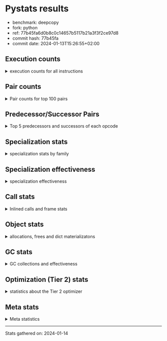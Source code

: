 
# Pystats results

- benchmark: deepcopy
- fork: python
- ref: 77b45fa6d0b8c0c14657b5117b21a3f3f2ce97d8
- commit hash: 77b45fa
- commit date: 2024-01-13T15:26:55+02:00

## Execution counts

<details>
<summary> execution counts for all instructions </summary>

|Name | Count | Self | Cumulative | Miss ratio | 
|---|---:|---:|---:|---:|
| LOAD_FAST | 778,610,320 | 21.1% | 21.1% |  |
| STORE_FAST | 373,576,520 | 10.1% | 31.2% |  |
| LOAD_FAST_LOAD_FAST | 331,489,620 | 9.0% | 40.2% |  |
| LOAD_GLOBAL_BUILTIN | 173,260,100 | 4.7% | 44.9% |  |
| PUSH_NULL | 166,380,720 | 4.5% | 49.4% |  |
| POP_JUMP_IF_FALSE | 147,046,400 | 4.0% | 53.4% |  |
| RESUME_CHECK | 139,059,280 | 3.8% | 57.2% | 0.0% |
| CALL_BUILTIN_O | 132,341,320 | 3.6% | 60.8% |  |
| LOAD_ATTR_METHOD_NO_DICT | 129,187,560 | 3.5% | 64.3% |  |
| RETURN_VALUE | 123,003,460 | 3.3% | 67.6% |  |
| IS_OP | 120,995,840 | 3.3% | 70.9% |  |
| CALL_METHOD_DESCRIPTOR_FAST | 115,752,840 | 3.1% | 74.1% |  |
| CALL_PY_WITH_DEFAULTS | 75,564,840 | 2.0% | 76.1% | 8.4% |
| LOAD_GLOBAL_MODULE | 74,055,800 | 2.0% | 78.1% |  |
| POP_JUMP_IF_NONE | 68,935,700 | 1.9% | 80.0% |  |
| POP_JUMP_IF_NOT_NONE | 68,239,360 | 1.9% | 81.8% |  |
| JUMP_FORWARD | 58,941,460 | 1.6% | 83.4% |  |
| POP_TOP | 58,695,980 | 1.6% | 85.0% |  |
| JUMP_BACKWARD | 56,750,080 | 1.5% | 86.6% |  |
| CALL_PY_EXACT_ARGS | 54,012,040 | 1.5% | 88.0% | 10.4% |
| CALL_TYPE_1 | 51,527,620 | 1.4% | 89.4% |  |
| FOR_ITER_LIST | 38,625,240 | 1.0% | 90.5% |  |
| STORE_SUBSCR_DICT | 33,504,960 | 0.9% | 91.4% |  |
| LOAD_CONST | 32,462,600 | 0.9% | 92.3% |  |
| TO_BOOL_BOOL | 20,029,180 | 0.5% | 92.8% |  |
| FOR_ITER | 17,741,480 | 0.5% | 93.3% |  |
| LOAD_DEREF | 16,794,400 | 0.5% | 93.7% |  |
| CALL_BUILTIN_FAST | 16,179,000 | 0.4% | 94.2% |  |
| RETURN_CONST | 15,442,160 | 0.4% | 94.6% |  |
| STORE_FAST_STORE_FAST | 12,492,800 | 0.3% | 94.9% |  |
| UNPACK_SEQUENCE_TWO_TUPLE | 12,492,700 | 0.3% | 95.3% |  |
| LOAD_ATTR | 11,269,600 | 0.3% | 95.6% |  |
| NOP | 10,363,140 | 0.3% | 95.9% |  |
| BINARY_SUBSCR_DICT | 10,362,780 | 0.3% | 96.1% |  |
| BUILD_LIST | 10,199,620 | 0.3% | 96.4% |  |
| GET_ITER | 8,765,680 | 0.2% | 96.7% |  |
| BUILD_MAP | 8,642,640 | 0.2% | 96.9% |  |
| CALL_FUNCTION_EX | 7,086,560 | 0.2% | 97.1% |  |
| CALL | 6,478,900 | 0.2% | 97.3% |  |
| LOAD_ATTR_MODULE | 6,471,940 | 0.2% | 97.4% |  |
| INTERPRETER_EXIT | 6,471,860 | 0.2% | 97.6% |  |
| MAKE_CELL | 6,471,760 | 0.2% | 97.8% |  |
| STORE_ATTR_INSTANCE_VALUE | 5,926,020 | 0.2% | 97.9% | 6.3% |
| CALL_LIST_APPEND | 5,570,500 | 0.2% | 98.1% |  |
| FOR_ITER_TUPLE | 5,345,180 | 0.1% | 98.2% |  |
| CHECK_EXC_MATCH | 4,792,320 | 0.1% | 98.4% |  |
| POP_EXCEPT | 4,792,320 | 0.1% | 98.5% |  |
| PUSH_EXC_INFO | 4,792,320 | 0.1% | 98.6% |  |
| CALL_METHOD_DESCRIPTOR_NOARGS | 4,628,420 | 0.1% | 98.8% |  |
| LIST_EXTEND | 3,850,640 | 0.1% | 98.9% |  |
| CALL_INTRINSIC_1 | 3,850,480 | 0.1% | 99.0% |  |
| CALL_ISINSTANCE | 3,850,180 | 0.1% | 99.1% |  |
| FOR_ITER_RANGE | 3,809,420 | 0.1% | 99.2% |  |
| TO_BOOL | 3,237,640 | 0.1% | 99.3% |  |
| COPY_FREE_VARS | 3,236,160 | 0.1% | 99.4% |  |
| BUILD_TUPLE | 3,236,080 | 0.1% | 99.4% |  |
| TO_BOOL_NONE | 3,235,800 | 0.1% | 99.5% |  |
| LOAD_ATTR_METHOD_WITH_VALUES | 2,621,480 | 0.1% | 99.6% | 0.1% |
| LIST_APPEND | 2,334,720 | 0.1% | 99.7% |  |
| STORE_FAST_LOAD_FAST | 2,334,720 | 0.1% | 99.7% |  |
| POP_JUMP_IF_TRUE | 2,007,060 | 0.1% | 99.8% |  |
| SWAP | 1,556,480 | 0.0% | 99.8% |  |
| BINARY_OP_SUBTRACT_FLOAT | 1,228,880 | 0.0% | 99.9% |  |
| BINARY_OP_ADD_FLOAT | 1,228,760 | 0.0% | 99.9% | 0.0% |
| LOAD_FAST_AND_CLEAR | 778,240 | 0.0% | 99.9% |  |
| MAKE_FUNCTION | 614,720 | 0.0% | 99.9% |  |
| SET_FUNCTION_ATTRIBUTE | 614,560 | 0.0% | 99.9% |  |
| RETURN_GENERATOR | 614,400 | 0.0% | 100.0% |  |
| YIELD_VALUE | 614,400 | 0.0% | 100.0% |  |
| LOAD_ATTR_INSTANCE_VALUE | 307,180 | 0.0% | 100.0% |  |
| STORE_SUBSCR_LIST_INT | 307,180 | 0.0% | 100.0% |  |
| CALL_TUPLE_1 | 163,820 | 0.0% | 100.0% |  |
| CALL_BUILTIN_CLASS | 82,060 | 0.0% | 100.0% |  |
| LOAD_GLOBAL | 3,100 | 0.0% | 100.0% |  |
| STORE_SUBSCR | 680 | 0.0% | 100.0% |  |
| RESUME | 660 | 0.0% | 100.0% | 3.0% |
| BINARY_OP | 440 | 0.0% | 100.0% |  |
| STORE_NAME | 400 | 0.0% | 100.0% |  |
| STORE_ATTR | 300 | 0.0% | 100.0% |  |
| BINARY_SUBSCR | 200 | 0.0% | 100.0% |  |
| UNPACK_SEQUENCE | 200 | 0.0% | 100.0% |  |
| BUILD_CONST_KEY_MAP | 160 | 0.0% | 100.0% |  |
| CALL_ALLOC_AND_ENTER_INIT | 120 | 0.0% | 100.0% | 33.3% |
| EXIT_INIT_CHECK | 80 | 0.0% | 100.0% |  |
| LOAD_BUILD_CLASS | 80 | 0.0% | 100.0% |  |
| LOAD_NAME | 80 | 0.0% | 100.0% |  |
| STORE_DEREF | 80 | 0.0% | 100.0% |  |
| CALL_BUILTIN_FAST_WITH_KEYWORDS | 60 | 0.0% | 100.0% |  |


</details>

## Pair counts

<details>
<summary> Pair counts for top 100 pairs </summary>

|Pair | Count | Self | Cumulative | 
|---|---:|---:|---:|
| STORE_FAST LOAD_FAST | 177,643,700 | 4.8% | 4.8% |
| LOAD_GLOBAL_BUILTIN LOAD_FAST | 160,521,760 | 4.4% | 9.2% |
| LOAD_FAST PUSH_NULL | 139,386,880 | 3.8% | 13.0% |
| LOAD_FAST RETURN_VALUE | 119,767,300 | 3.2% | 16.2% |
| LOAD_FAST_LOAD_FAST IS_OP | 117,760,000 | 3.2% | 19.4% |
| IS_OP POP_JUMP_IF_FALSE | 115,752,960 | 3.1% | 22.5% |
| CALL_METHOD_DESCRIPTOR_FAST STORE_FAST | 115,752,840 | 3.1% | 25.7% |
| PUSH_NULL LOAD_FAST_LOAD_FAST | 108,666,880 | 2.9% | 28.6% |
| LOAD_FAST CALL_BUILTIN_O | 92,036,400 | 2.5% | 31.1% |
| CALL_PY_WITH_DEFAULTS RESUME_CHECK | 75,445,040 | 2.0% | 33.2% |
| STORE_FAST LOAD_FAST_LOAD_FAST | 74,629,200 | 2.0% | 35.2% |
| CALL_BUILTIN_O STORE_FAST | 71,475,100 | 1.9% | 37.1% |
| POP_JUMP_IF_FALSE LOAD_FAST | 70,983,680 | 1.9% | 39.0% |
| LOAD_FAST POP_JUMP_IF_NONE | 68,935,700 | 1.9% | 40.9% |
| LOAD_FAST LOAD_ATTR_METHOD_NO_DICT | 68,853,520 | 1.9% | 42.8% |
| LOAD_FAST POP_JUMP_IF_NOT_NONE | 68,239,360 | 1.9% | 44.6% |
| RESUME_CHECK LOAD_GLOBAL_BUILTIN | 68,239,240 | 1.9% | 46.5% |
| LOAD_FAST_LOAD_FAST CALL_PY_WITH_DEFAULTS | 67,580,760 | 1.8% | 48.3% |
| POP_JUMP_IF_NOT_NONE LOAD_FAST | 64,225,280 | 1.7% | 50.1% |
| LOAD_ATTR_METHOD_NO_DICT LOAD_FAST_LOAD_FAST | 64,225,220 | 1.7% | 51.8% |
| LOAD_FAST_LOAD_FAST CALL_METHOD_DESCRIPTOR_FAST | 64,225,160 | 1.7% | 53.5% |
| POP_JUMP_IF_NONE LOAD_FAST | 62,464,000 | 1.7% | 55.2% |
| LOAD_ATTR_METHOD_NO_DICT LOAD_FAST | 60,333,920 | 1.6% | 56.9% |
| RETURN_VALUE STORE_FAST | 59,392,080 | 1.6% | 58.5% |
| STORE_FAST LOAD_GLOBAL_MODULE | 56,155,960 | 1.5% | 60.0% |
| STORE_FAST JUMP_FORWARD | 55,541,760 | 1.5% | 61.5% |
| POP_JUMP_IF_FALSE LOAD_GLOBAL_BUILTIN | 54,599,420 | 1.5% | 63.0% |
| CALL_PY_EXACT_ARGS RESUME_CHECK | 53,291,620 | 1.4% | 64.4% |
| PUSH_NULL LOAD_FAST | 52,019,760 | 1.4% | 65.9% |
| CALL_TYPE_1 STORE_FAST | 51,527,620 | 1.4% | 67.2% |
| LOAD_FAST CALL_METHOD_DESCRIPTOR_FAST | 51,527,560 | 1.4% | 68.6% |
| LOAD_FAST CALL_TYPE_1 | 51,527,560 | 1.4% | 70.0% |
| LOAD_GLOBAL_MODULE LOAD_ATTR_METHOD_NO_DICT | 51,527,560 | 1.4% | 71.4% |
| LOAD_FAST_LOAD_FAST CALL_PY_EXACT_ARGS | 50,670,120 | 1.4% | 72.8% |
| JUMP_FORWARD LOAD_FAST_LOAD_FAST | 48,291,840 | 1.3% | 74.1% |
| RESUME_CHECK LOAD_FAST | 45,956,960 | 1.2% | 75.4% |
| POP_TOP JUMP_BACKWARD | 37,683,200 | 1.0% | 76.4% |
| JUMP_BACKWARD FOR_ITER_LIST | 37,068,760 | 1.0% | 77.4% |
| CALL_BUILTIN_O POP_TOP | 37,068,760 | 1.0% | 78.4% |
| FOR_ITER_LIST STORE_FAST | 37,068,760 | 1.0% | 79.4% |
| RETURN_VALUE CALL_BUILTIN_O | 37,068,720 | 1.0% | 80.4% |
| LOAD_FAST LOAD_GLOBAL_BUILTIN | 21,462,520 | 0.6% | 81.0% |
| TO_BOOL_BOOL POP_JUMP_IF_FALSE | 20,029,180 | 0.5% | 81.5% |
| POP_TOP LOAD_FAST | 14,376,960 | 0.4% | 81.9% |
| CALL_BUILTIN_O STORE_SUBSCR_DICT | 13,434,480 | 0.4% | 82.3% |
| LOAD_GLOBAL_MODULE LOAD_FAST_LOAD_FAST | 12,820,380 | 0.3% | 82.6% |
| UNPACK_SEQUENCE_TWO_TUPLE STORE_FAST_STORE_FAST | 12,492,700 | 0.3% | 83.0% |
| FOR_ITER UNPACK_SEQUENCE_TWO_TUPLE | 12,492,600 | 0.3% | 83.3% |
| JUMP_BACKWARD FOR_ITER | 12,329,200 | 0.3% | 83.7% |
| RETURN_CONST POP_TOP | 12,206,080 | 0.3% | 84.0% |
| RETURN_VALUE LOAD_FAST_LOAD_FAST | 10,485,760 | 0.3% | 84.3% |
| LOAD_FAST_LOAD_FAST PUSH_NULL | 10,485,760 | 0.3% | 84.6% |
| STORE_FAST_STORE_FAST LOAD_FAST | 10,485,760 | 0.3% | 84.8% |
| STORE_SUBSCR_DICT JUMP_BACKWARD | 10,485,700 | 0.3% | 85.1% |
| RETURN_VALUE STORE_SUBSCR_DICT | 10,485,640 | 0.3% | 85.4% |
| NOP LOAD_FAST | 10,362,880 | 0.3% | 85.7% |
| CALL_BUILTIN_O BINARY_SUBSCR_DICT | 10,362,680 | 0.3% | 86.0% |
| LOAD_FAST LOAD_CONST | 9,707,540 | 0.3% | 86.2% |
| CALL_BUILTIN_FAST STORE_FAST | 9,707,400 | 0.3% | 86.5% |
| LOAD_CONST CALL_BUILTIN_FAST | 9,707,280 | 0.3% | 86.8% |
| LOAD_FAST TO_BOOL_BOOL | 9,707,280 | 0.3% | 87.0% |
| LOAD_FAST_LOAD_FAST LOAD_FAST | 9,584,720 | 0.3% | 87.3% |
| POP_JUMP_IF_FALSE LOAD_FAST_LOAD_FAST | 9,584,640 | 0.3% | 87.5% |
| RESUME_CHECK NOP | 9,584,580 | 0.3% | 87.8% |
| LOAD_FAST STORE_SUBSCR_DICT | 9,584,520 | 0.3% | 88.1% |
| STORE_SUBSCR_DICT LOAD_GLOBAL_MODULE | 9,584,520 | 0.3% | 88.3% |
| STORE_SUBSCR_DICT LOAD_FAST | 9,420,660 | 0.3% | 88.6% |
| BUILD_MAP STORE_FAST | 8,642,560 | 0.2% | 88.8% |
| LOAD_FAST LOAD_ATTR | 8,028,460 | 0.2% | 89.0% |
| JUMP_FORWARD LOAD_GLOBAL_BUILTIN | 8,027,940 | 0.2% | 89.2% |
| LOAD_CONST LOAD_FAST | 7,864,480 | 0.2% | 89.5% |
| BUILD_LIST LOAD_FAST | 7,864,320 | 0.2% | 89.7% |
| LOAD_FAST LOAD_DEREF | 7,086,080 | 0.2% | 89.9% |
| LOAD_ATTR_MODULE PUSH_NULL | 6,471,940 | 0.2% | 90.0% |
| LOAD_CONST LOAD_CONST | 6,471,920 | 0.2% | 90.2% |
| LOAD_GLOBAL_MODULE LOAD_ATTR_MODULE | 6,471,640 | 0.2% | 90.4% |
| CALL_BUILTIN_FAST TO_BOOL_BOOL | 6,471,520 | 0.2% | 90.6% |
| LOAD_FAST_LOAD_FAST LOAD_GLOBAL_BUILTIN | 6,184,760 | 0.2% | 90.7% |
| RESUME_CHECK LOAD_DEREF | 5,857,400 | 0.2% | 90.9% |
| LOAD_DEREF LOAD_CONST | 5,857,280 | 0.2% | 91.1% |
| CALL_LIST_APPEND RETURN_CONST | 5,570,500 | 0.2% | 91.2% |
| LOAD_FAST CALL_LIST_APPEND | 5,570,440 | 0.2% | 91.4% |
| BINARY_SUBSCR_DICT LOAD_ATTR_METHOD_NO_DICT | 5,570,440 | 0.2% | 91.5% |
| GET_ITER FOR_ITER | 5,406,900 | 0.1% | 91.7% |
| LOAD_FAST STORE_ATTR_INSTANCE_VALUE | 5,242,960 | 0.1% | 91.8% |
| FOR_ITER LOAD_FAST | 5,242,880 | 0.1% | 91.9% |
| CHECK_EXC_MATCH POP_JUMP_IF_FALSE | 4,792,320 | 0.1% | 92.1% |
| POP_JUMP_IF_FALSE POP_TOP | 4,792,320 | 0.1% | 92.2% |
| BINARY_SUBSCR_DICT PUSH_EXC_INFO | 4,792,220 | 0.1% | 92.3% |
| LOAD_GLOBAL_BUILTIN CHECK_EXC_MATCH | 4,792,220 | 0.1% | 92.5% |
| PUSH_EXC_INFO LOAD_GLOBAL_BUILTIN | 4,792,120 | 0.1% | 92.6% |
| LOAD_FAST BUILD_LIST | 4,628,800 | 0.1% | 92.7% |
| CALL_METHOD_DESCRIPTOR_NOARGS GET_ITER | 4,628,420 | 0.1% | 92.8% |
| RESUME_CHECK BUILD_MAP | 4,628,420 | 0.1% | 93.0% |
| LOAD_ATTR_METHOD_NO_DICT CALL_METHOD_DESCRIPTOR_NOARGS | 4,628,360 | 0.1% | 93.1% |
| POP_EXCEPT RETURN_CONST | 4,014,080 | 0.1% | 93.2% |
| POP_JUMP_IF_NOT_NONE BUILD_MAP | 4,014,080 | 0.1% | 93.3% |
| STORE_FAST JUMP_BACKWARD | 4,014,080 | 0.1% | 93.4% |
| STORE_SUBSCR_DICT POP_EXCEPT | 4,014,020 | 0.1% | 93.5% |
| LOAD_FAST CALL_PY_WITH_DEFAULTS | 4,013,920 | 0.1% | 93.6% |


</details>

## Predecessor/Successor Pairs

<details>
<summary> Top 5 predecessors and successors of each opcode </summary>

### CACHE

<details>
<summary> Successors and predecessors for CACHE </summary>

|Successors | Count | Percentage | 
|---|---:|---:|
| RESUME_CHECK | 3,235,860 | 50.0% |
| COPY_FREE_VARS | 2,621,520 | 40.5% |
| POP_TOP | 614,400 | 9.5% |
| RESUME | 80 | 0.0% |


</details>

### BINARY_SUBSCR

<details>
<summary> Successors and predecessors for BINARY_SUBSCR </summary>

|Predecessors | Count | Percentage | 
|---|---:|---:|
| CALL | 100 | 50.0% |
| CALL_BUILTIN_O | 100 | 50.0% |

|Successors | Count | Percentage | 
|---|---:|---:|
| PUSH_EXC_INFO | 100 | 50.0% |
| BINARY_SUBSCR_DICT | 100 | 50.0% |


</details>

### CHECK_EXC_MATCH

<details>
<summary> Successors and predecessors for CHECK_EXC_MATCH </summary>

|Predecessors | Count | Percentage | 
|---|---:|---:|
| LOAD_GLOBAL_BUILTIN | 4,792,220 | 100.0% |
| LOAD_GLOBAL | 100 | 0.0% |

|Successors | Count | Percentage | 
|---|---:|---:|
| POP_JUMP_IF_FALSE | 4,792,320 | 100.0% |


</details>

### EXIT_INIT_CHECK

<details>
<summary> Successors and predecessors for EXIT_INIT_CHECK </summary>

|Predecessors | Count | Percentage | 
|---|---:|---:|
| RETURN_CONST | 80 | 100.0% |

|Successors | Count | Percentage | 
|---|---:|---:|
| RETURN_VALUE | 80 | 100.0% |


</details>

### GET_ITER

<details>
<summary> Successors and predecessors for GET_ITER </summary>

|Predecessors | Count | Percentage | 
|---|---:|---:|
| CALL_METHOD_DESCRIPTOR_NOARGS | 4,628,420 | 52.8% |
| LOAD_FAST | 2,949,120 | 33.6% |
| CALL | 778,400 | 8.9% |
| LOAD_CONST | 327,680 | 3.7% |
| CALL_BUILTIN_CLASS | 82,060 | 0.9% |

|Successors | Count | Percentage | 
|---|---:|---:|
| FOR_ITER | 5,406,900 | 61.7% |
| FOR_ITER_LIST | 1,556,440 | 17.8% |
| LOAD_FAST_AND_CLEAR | 778,240 | 8.9% |
| CALL_PY_EXACT_ARGS | 614,360 | 7.0% |
| FOR_ITER_TUPLE | 327,640 | 3.7% |


</details>

### INTERPRETER_EXIT

<details>
<summary> Successors and predecessors for INTERPRETER_EXIT </summary>

|Predecessors | Count | Percentage | 
|---|---:|---:|
| RETURN_CONST | 3,236,000 | 50.0% |
| RETURN_VALUE | 2,621,460 | 40.5% |
| YIELD_VALUE | 614,400 | 9.5% |


</details>

### MAKE_FUNCTION

<details>
<summary> Successors and predecessors for MAKE_FUNCTION </summary>

|Predecessors | Count | Percentage | 
|---|---:|---:|
| LOAD_CONST | 614,720 | 100.0% |

|Successors | Count | Percentage | 
|---|---:|---:|
| SET_FUNCTION_ATTRIBUTE | 614,560 | 100.0% |
| STORE_NAME | 160 | 0.0% |


</details>

### NOP

<details>
<summary> Successors and predecessors for NOP </summary>

|Predecessors | Count | Percentage | 
|---|---:|---:|
| RESUME_CHECK | 9,584,580 | 92.5% |
| STORE_FAST | 778,240 | 7.5% |
| POP_TOP | 240 | 0.0% |
| RESUME | 60 | 0.0% |
| JUMP_FORWARD | 20 | 0.0% |

|Successors | Count | Percentage | 
|---|---:|---:|
| LOAD_FAST | 10,362,880 | 100.0% |
| LOAD_DEREF | 240 | 0.0% |
| LOAD_FAST_LOAD_FAST | 20 | 0.0% |


</details>

### POP_EXCEPT

<details>
<summary> Successors and predecessors for POP_EXCEPT </summary>

|Predecessors | Count | Percentage | 
|---|---:|---:|
| STORE_SUBSCR_DICT | 4,014,020 | 83.8% |
| POP_TOP | 778,240 | 16.2% |
| STORE_SUBSCR | 60 | 0.0% |

|Successors | Count | Percentage | 
|---|---:|---:|
| RETURN_CONST | 4,014,080 | 83.8% |
| JUMP_FORWARD | 778,240 | 16.2% |


</details>

### POP_TOP

<details>
<summary> Successors and predecessors for POP_TOP </summary>

|Predecessors | Count | Percentage | 
|---|---:|---:|
| CALL_BUILTIN_O | 37,068,760 | 63.2% |
| RETURN_CONST | 12,206,080 | 20.8% |
| POP_JUMP_IF_FALSE | 4,792,320 | 8.2% |
| CALL | 3,236,180 | 5.5% |
| CACHE | 614,400 | 1.0% |

|Successors | Count | Percentage | 
|---|---:|---:|
| JUMP_BACKWARD | 37,683,200 | 64.2% |
| LOAD_FAST | 14,376,960 | 24.5% |
| RETURN_CONST | 2,621,500 | 4.5% |
| JUMP_FORWARD | 2,621,440 | 4.5% |
| POP_EXCEPT | 778,240 | 1.3% |


</details>

### PUSH_EXC_INFO

<details>
<summary> Successors and predecessors for PUSH_EXC_INFO </summary>

|Predecessors | Count | Percentage | 
|---|---:|---:|
| BINARY_SUBSCR_DICT | 4,792,220 | 100.0% |
| BINARY_SUBSCR | 100 | 0.0% |

|Successors | Count | Percentage | 
|---|---:|---:|
| LOAD_GLOBAL_BUILTIN | 4,792,120 | 100.0% |
| LOAD_GLOBAL | 200 | 0.0% |


</details>

### PUSH_NULL

<details>
<summary> Successors and predecessors for PUSH_NULL </summary>

|Predecessors | Count | Percentage | 
|---|---:|---:|
| LOAD_FAST | 139,386,880 | 83.8% |
| LOAD_FAST_LOAD_FAST | 10,485,760 | 6.3% |
| LOAD_ATTR_MODULE | 6,471,940 | 3.9% |
| LOAD_DEREF | 3,850,800 | 2.3% |
| LOAD_ATTR | 3,850,540 | 2.3% |

|Successors | Count | Percentage | 
|---|---:|---:|
| LOAD_FAST_LOAD_FAST | 108,666,880 | 65.3% |
| LOAD_FAST | 52,019,760 | 31.3% |
| LOAD_CONST | 3,235,840 | 1.9% |
| CALL | 2,458,200 | 1.5% |
| CALL_ALLOC_AND_ENTER_INIT | 40 | 0.0% |


</details>

### RETURN_GENERATOR

<details>
<summary> Successors and predecessors for RETURN_GENERATOR </summary>

|Predecessors | Count | Percentage | 
|---|---:|---:|
| COPY_FREE_VARS | 614,400 | 100.0% |

|Successors | Count | Percentage | 
|---|---:|---:|
| STORE_FAST | 614,400 | 100.0% |


</details>

### RETURN_VALUE

<details>
<summary> Successors and predecessors for RETURN_VALUE </summary>

|Predecessors | Count | Percentage | 
|---|---:|---:|
| LOAD_FAST | 119,767,300 | 97.4% |
| BUILD_TUPLE | 2,621,440 | 2.1% |
| CALL_FUNCTION_EX | 614,400 | 0.5% |
| RETURN_VALUE | 240 | 0.0% |
| EXIT_INIT_CHECK | 80 | 0.0% |

|Successors | Count | Percentage | 
|---|---:|---:|
| STORE_FAST | 59,392,080 | 48.3% |
| CALL_BUILTIN_O | 37,068,720 | 30.1% |
| LOAD_FAST_LOAD_FAST | 10,485,760 | 8.5% |
| STORE_SUBSCR_DICT | 10,485,640 | 8.5% |
| INTERPRETER_EXIT | 2,621,460 | 2.1% |


</details>

### STORE_SUBSCR

<details>
<summary> Successors and predecessors for STORE_SUBSCR </summary>

|Predecessors | Count | Percentage | 
|---|---:|---:|
| CALL | 200 | 29.4% |
| CALL_BUILTIN_O | 200 | 29.4% |
| RETURN_VALUE | 120 | 17.6% |
| LOAD_FAST | 120 | 17.6% |
| LOAD_CONST | 40 | 5.9% |

|Successors | Count | Percentage | 
|---|---:|---:|
| STORE_SUBSCR_DICT | 320 | 47.1% |
| LOAD_FAST | 140 | 20.6% |
| POP_EXCEPT | 60 | 8.8% |
| JUMP_BACKWARD | 60 | 8.8% |
| LOAD_GLOBAL | 60 | 8.8% |


</details>

### TO_BOOL

<details>
<summary> Successors and predecessors for TO_BOOL </summary>

|Predecessors | Count | Percentage | 
|---|---:|---:|
| LOAD_FAST | 3,236,160 | 100.0% |
| TO_BOOL | 1,180 | 0.0% |
| CALL | 160 | 0.0% |
| CALL_BUILTIN_FAST | 80 | 0.0% |
| CALL_ISINSTANCE | 60 | 0.0% |

|Successors | Count | Percentage | 
|---|---:|---:|
| POP_JUMP_IF_FALSE | 3,236,140 | 100.0% |
| TO_BOOL | 1,180 | 0.0% |
| TO_BOOL_BOOL | 260 | 0.0% |
| TO_BOOL_NONE | 40 | 0.0% |
| POP_JUMP_IF_TRUE | 20 | 0.0% |


</details>

### BINARY_OP

<details>
<summary> Successors and predecessors for BINARY_OP </summary>

|Predecessors | Count | Percentage | 
|---|---:|---:|
| LOAD_CONST | 160 | 36.4% |
| LOAD_FAST | 160 | 36.4% |
| BINARY_OP | 80 | 18.2% |
| BINARY_OP_SUBTRACT_FLOAT | 40 | 9.1% |

|Successors | Count | Percentage | 
|---|---:|---:|
| STORE_FAST | 160 | 36.4% |
| BINARY_OP | 80 | 18.2% |
| BINARY_OP_SUBTRACT_FLOAT | 80 | 18.2% |
| LOAD_CONST | 80 | 18.2% |
| BINARY_OP_ADD_FLOAT | 40 | 9.1% |


</details>

### BUILD_CONST_KEY_MAP

<details>
<summary> Successors and predecessors for BUILD_CONST_KEY_MAP </summary>

|Predecessors | Count | Percentage | 
|---|---:|---:|
| LOAD_CONST | 160 | 100.0% |

|Successors | Count | Percentage | 
|---|---:|---:|
| STORE_FAST | 160 | 100.0% |


</details>

### BUILD_LIST

<details>
<summary> Successors and predecessors for BUILD_LIST </summary>

|Predecessors | Count | Percentage | 
|---|---:|---:|
| LOAD_FAST | 4,628,800 | 45.4% |
| LOAD_FAST_LOAD_FAST | 3,235,840 | 31.7% |
| RESUME_CHECK | 1,556,500 | 15.3% |
| SWAP | 778,240 | 7.6% |
| LOAD_CONST | 160 | 0.0% |

|Successors | Count | Percentage | 
|---|---:|---:|
| LOAD_FAST | 7,864,320 | 77.1% |
| STORE_FAST | 1,556,500 | 15.3% |
| SWAP | 778,240 | 7.6% |
| LOAD_CONST | 320 | 0.0% |
| LOAD_DEREF | 240 | 0.0% |


</details>

### BUILD_MAP

<details>
<summary> Successors and predecessors for BUILD_MAP </summary>

|Predecessors | Count | Percentage | 
|---|---:|---:|
| RESUME_CHECK | 4,628,420 | 53.6% |
| POP_JUMP_IF_NOT_NONE | 4,014,080 | 46.4% |
| LOAD_CONST | 80 | 0.0% |
| RESUME | 60 | 0.0% |

|Successors | Count | Percentage | 
|---|---:|---:|
| STORE_FAST | 8,642,560 | 100.0% |
| LOAD_CONST | 80 | 0.0% |


</details>

### BUILD_TUPLE

<details>
<summary> Successors and predecessors for BUILD_TUPLE </summary>

|Predecessors | Count | Percentage | 
|---|---:|---:|
| LOAD_ATTR | 2,621,440 | 81.0% |
| LOAD_FAST | 614,640 | 19.0% |

|Successors | Count | Percentage | 
|---|---:|---:|
| RETURN_VALUE | 2,621,440 | 81.0% |
| LOAD_CONST | 614,560 | 19.0% |
| LOAD_FAST | 80 | 0.0% |


</details>

### CALL

<details>
<summary> Successors and predecessors for CALL </summary>

|Predecessors | Count | Percentage | 
|---|---:|---:|
| LOAD_FAST | 3,237,360 | 50.0% |
| PUSH_NULL | 2,458,200 | 37.9% |
| LOAD_FAST_LOAD_FAST | 779,000 | 12.0% |
| CALL | 3,260 | 0.1% |
| LOAD_CONST | 480 | 0.0% |

|Successors | Count | Percentage | 
|---|---:|---:|
| POP_TOP | 3,236,180 | 49.9% |
| STORE_FAST | 1,229,440 | 19.0% |
| LOAD_FAST | 1,228,960 | 19.0% |
| GET_ITER | 778,400 | 12.0% |
| CALL | 3,260 | 0.1% |


</details>

### CALL_FUNCTION_EX

<details>
<summary> Successors and predecessors for CALL_FUNCTION_EX </summary>

|Predecessors | Count | Percentage | 
|---|---:|---:|
| CALL_INTRINSIC_1 | 3,850,480 | 54.3% |
| LOAD_FAST | 3,236,080 | 45.7% |

|Successors | Count | Percentage | 
|---|---:|---:|
| MAKE_CELL | 3,235,920 | 45.7% |
| STORE_FAST | 2,621,440 | 37.0% |
| RESUME_CHECK | 614,500 | 8.7% |
| RETURN_VALUE | 614,400 | 8.7% |
| COPY_FREE_VARS | 240 | 0.0% |


</details>

### CALL_INTRINSIC_1

<details>
<summary> Successors and predecessors for CALL_INTRINSIC_1 </summary>

|Predecessors | Count | Percentage | 
|---|---:|---:|
| LIST_EXTEND | 3,850,480 | 100.0% |

|Successors | Count | Percentage | 
|---|---:|---:|
| CALL_FUNCTION_EX | 3,850,480 | 100.0% |


</details>

### COPY_FREE_VARS

<details>
<summary> Successors and predecessors for COPY_FREE_VARS </summary>

|Predecessors | Count | Percentage | 
|---|---:|---:|
| CACHE | 2,621,520 | 81.0% |
| CALL_PY_EXACT_ARGS | 614,380 | 19.0% |
| CALL_FUNCTION_EX | 240 | 0.0% |
| CALL | 20 | 0.0% |

|Successors | Count | Percentage | 
|---|---:|---:|
| RESUME_CHECK | 2,621,660 | 81.0% |
| RETURN_GENERATOR | 614,400 | 19.0% |
| RESUME | 100 | 0.0% |


</details>

### FOR_ITER

<details>
<summary> Successors and predecessors for FOR_ITER </summary>

|Predecessors | Count | Percentage | 
|---|---:|---:|
| JUMP_BACKWARD | 12,329,200 | 69.5% |
| GET_ITER | 5,406,900 | 30.5% |
| FOR_ITER | 5,320 | 0.0% |
| SWAP | 40 | 0.0% |
| LOAD_FAST | 20 | 0.0% |

|Successors | Count | Percentage | 
|---|---:|---:|
| UNPACK_SEQUENCE_TWO_TUPLE | 12,492,600 | 70.4% |
| LOAD_FAST | 5,242,880 | 29.6% |
| FOR_ITER | 5,320 | 0.0% |
| STORE_FAST | 200 | 0.0% |
| UNPACK_SEQUENCE | 200 | 0.0% |


</details>

### IS_OP

<details>
<summary> Successors and predecessors for IS_OP </summary>

|Predecessors | Count | Percentage | 
|---|---:|---:|
| LOAD_FAST_LOAD_FAST | 117,760,000 | 97.3% |
| LOAD_CONST | 3,235,840 | 2.7% |

|Successors | Count | Percentage | 
|---|---:|---:|
| POP_JUMP_IF_FALSE | 115,752,960 | 95.7% |
| STORE_FAST | 3,235,840 | 2.7% |
| POP_JUMP_IF_TRUE | 2,007,040 | 1.7% |


</details>

### JUMP_BACKWARD

<details>
<summary> Successors and predecessors for JUMP_BACKWARD </summary>

|Predecessors | Count | Percentage | 
|---|---:|---:|
| POP_TOP | 37,683,200 | 66.4% |
| STORE_SUBSCR_DICT | 10,485,700 | 18.5% |
| STORE_FAST | 4,014,080 | 7.1% |
| LIST_APPEND | 2,334,720 | 4.1% |
| POP_JUMP_IF_TRUE | 1,843,200 | 3.2% |

|Successors | Count | Percentage | 
|---|---:|---:|
| FOR_ITER_LIST | 37,068,760 | 65.3% |
| FOR_ITER | 12,329,200 | 21.7% |
| FOR_ITER_RANGE | 3,727,260 | 6.6% |
| FOR_ITER_TUPLE | 3,624,860 | 6.4% |


</details>

### JUMP_FORWARD

<details>
<summary> Successors and predecessors for JUMP_FORWARD </summary>

|Predecessors | Count | Percentage | 
|---|---:|---:|
| STORE_FAST | 55,541,760 | 94.2% |
| POP_TOP | 2,621,440 | 4.4% |
| POP_EXCEPT | 778,240 | 1.3% |
| POP_JUMP_IF_TRUE | 20 | 0.0% |

|Successors | Count | Percentage | 
|---|---:|---:|
| LOAD_FAST_LOAD_FAST | 48,291,840 | 81.9% |
| LOAD_GLOBAL_BUILTIN | 8,027,940 | 13.6% |
| LOAD_FAST | 2,621,440 | 4.4% |
| LOAD_GLOBAL | 220 | 0.0% |
| NOP | 20 | 0.0% |


</details>

### LIST_APPEND

<details>
<summary> Successors and predecessors for LIST_APPEND </summary>

|Predecessors | Count | Percentage | 
|---|---:|---:|
| RETURN_VALUE | 2,334,720 | 100.0% |

|Successors | Count | Percentage | 
|---|---:|---:|
| JUMP_BACKWARD | 2,334,720 | 100.0% |


</details>

### LIST_EXTEND

<details>
<summary> Successors and predecessors for LIST_EXTEND </summary>

|Predecessors | Count | Percentage | 
|---|---:|---:|
| LOAD_FAST | 3,850,240 | 100.0% |
| LOAD_DEREF | 240 | 0.0% |
| LOAD_CONST | 160 | 0.0% |

|Successors | Count | Percentage | 
|---|---:|---:|
| CALL_INTRINSIC_1 | 3,850,480 | 100.0% |
| LOAD_CONST | 160 | 0.0% |


</details>

### LOAD_ATTR

<details>
<summary> Successors and predecessors for LOAD_ATTR </summary>

|Predecessors | Count | Percentage | 
|---|---:|---:|
| LOAD_FAST | 8,028,460 | 71.2% |
| LOAD_GLOBAL_MODULE | 3,236,160 | 28.7% |
| LOAD_ATTR | 4,420 | 0.0% |
| LOAD_GLOBAL | 400 | 0.0% |
| BINARY_SUBSCR_DICT | 120 | 0.0% |

|Successors | Count | Percentage | 
|---|---:|---:|
| PUSH_NULL | 3,850,540 | 34.2% |
| LOAD_ATTR_METHOD_NO_DICT | 3,236,040 | 28.7% |
| BUILD_TUPLE | 2,621,440 | 23.3% |
| STORE_FAST | 1,556,480 | 13.8% |
| LOAD_ATTR | 4,420 | 0.0% |


</details>

### LOAD_CONST

<details>
<summary> Successors and predecessors for LOAD_CONST </summary>

|Predecessors | Count | Percentage | 
|---|---:|---:|
| LOAD_FAST | 9,707,540 | 29.9% |
| LOAD_CONST | 6,471,920 | 19.9% |
| LOAD_DEREF | 5,857,280 | 18.0% |
| PUSH_NULL | 3,235,840 | 10.0% |
| RESUME_CHECK | 2,621,560 | 8.1% |

|Successors | Count | Percentage | 
|---|---:|---:|
| CALL_BUILTIN_FAST | 9,707,280 | 29.9% |
| LOAD_FAST | 7,864,480 | 24.2% |
| LOAD_CONST | 6,471,920 | 19.9% |
| IS_OP | 3,235,840 | 10.0% |
| CALL_BUILTIN_O | 3,235,760 | 10.0% |


</details>

### LOAD_DEREF

<details>
<summary> Successors and predecessors for LOAD_DEREF </summary>

|Predecessors | Count | Percentage | 
|---|---:|---:|
| LOAD_FAST | 7,086,080 | 42.2% |
| RESUME_CHECK | 5,857,400 | 34.9% |
| POP_JUMP_IF_FALSE | 3,235,840 | 19.3% |
| STORE_FAST | 614,400 | 3.7% |
| NOP | 240 | 0.0% |

|Successors | Count | Percentage | 
|---|---:|---:|
| LOAD_CONST | 5,857,280 | 34.9% |
| PUSH_NULL | 3,850,800 | 22.9% |
| CALL_PY_WITH_DEFAULTS | 3,850,120 | 22.9% |
| LOAD_GLOBAL_BUILTIN | 3,235,760 | 19.3% |
| LIST_EXTEND | 240 | 0.0% |


</details>

### LOAD_FAST

<details>
<summary> Successors and predecessors for LOAD_FAST </summary>

|Predecessors | Count | Percentage | 
|---|---:|---:|
| STORE_FAST | 177,643,700 | 22.8% |
| LOAD_GLOBAL_BUILTIN | 160,521,760 | 20.6% |
| POP_JUMP_IF_FALSE | 70,983,680 | 9.1% |
| POP_JUMP_IF_NOT_NONE | 64,225,280 | 8.2% |
| POP_JUMP_IF_NONE | 62,464,000 | 8.0% |

|Successors | Count | Percentage | 
|---|---:|---:|
| PUSH_NULL | 139,386,880 | 17.9% |
| RETURN_VALUE | 119,767,300 | 15.4% |
| CALL_BUILTIN_O | 92,036,400 | 11.8% |
| POP_JUMP_IF_NONE | 68,935,700 | 8.9% |
| LOAD_ATTR_METHOD_NO_DICT | 68,853,520 | 8.8% |


</details>

### LOAD_FAST_AND_CLEAR

<details>
<summary> Successors and predecessors for LOAD_FAST_AND_CLEAR </summary>

|Predecessors | Count | Percentage | 
|---|---:|---:|
| GET_ITER | 778,240 | 100.0% |

|Successors | Count | Percentage | 
|---|---:|---:|
| SWAP | 778,240 | 100.0% |


</details>

### LOAD_FAST_LOAD_FAST

<details>
<summary> Successors and predecessors for LOAD_FAST_LOAD_FAST </summary>

|Predecessors | Count | Percentage | 
|---|---:|---:|
| PUSH_NULL | 108,666,880 | 32.8% |
| STORE_FAST | 74,629,200 | 22.5% |
| LOAD_ATTR_METHOD_NO_DICT | 64,225,220 | 19.4% |
| JUMP_FORWARD | 48,291,840 | 14.6% |
| LOAD_GLOBAL_MODULE | 12,820,380 | 3.9% |

|Successors | Count | Percentage | 
|---|---:|---:|
| IS_OP | 117,760,000 | 35.5% |
| CALL_PY_WITH_DEFAULTS | 67,580,760 | 20.4% |
| CALL_METHOD_DESCRIPTOR_FAST | 64,225,160 | 19.4% |
| CALL_PY_EXACT_ARGS | 50,670,120 | 15.3% |
| PUSH_NULL | 10,485,760 | 3.2% |


</details>

### LOAD_GLOBAL

<details>
<summary> Successors and predecessors for LOAD_GLOBAL </summary>

|Predecessors | Count | Percentage | 
|---|---:|---:|
| STORE_FAST | 700 | 22.6% |
| LOAD_FAST | 600 | 19.4% |
| POP_JUMP_IF_FALSE | 340 | 11.0% |
| JUMP_FORWARD | 220 | 7.1% |
| PUSH_EXC_INFO | 200 | 6.5% |

|Successors | Count | Percentage | 
|---|---:|---:|
| LOAD_GLOBAL_BUILTIN | 1,020 | 32.9% |
| LOAD_FAST | 740 | 23.9% |
| LOAD_GLOBAL_MODULE | 520 | 16.8% |
| LOAD_ATTR | 400 | 12.9% |
| LOAD_FAST_LOAD_FAST | 140 | 4.5% |


</details>

### MAKE_CELL

<details>
<summary> Successors and predecessors for MAKE_CELL </summary>

|Predecessors | Count | Percentage | 
|---|---:|---:|
| CALL_FUNCTION_EX | 3,235,920 | 50.0% |
| MAKE_CELL | 3,235,840 | 50.0% |

|Successors | Count | Percentage | 
|---|---:|---:|
| RESUME_CHECK | 3,235,860 | 50.0% |
| MAKE_CELL | 3,235,840 | 50.0% |
| RESUME | 60 | 0.0% |


</details>

### POP_JUMP_IF_FALSE

<details>
<summary> Successors and predecessors for POP_JUMP_IF_FALSE </summary>

|Predecessors | Count | Percentage | 
|---|---:|---:|
| IS_OP | 115,752,960 | 78.7% |
| TO_BOOL_BOOL | 20,029,180 | 13.6% |
| CHECK_EXC_MATCH | 4,792,320 | 3.3% |
| TO_BOOL | 3,236,140 | 2.2% |
| TO_BOOL_NONE | 3,235,800 | 2.2% |

|Successors | Count | Percentage | 
|---|---:|---:|
| LOAD_FAST | 70,983,680 | 48.3% |
| LOAD_GLOBAL_BUILTIN | 54,599,420 | 37.1% |
| LOAD_FAST_LOAD_FAST | 9,584,640 | 6.5% |
| POP_TOP | 4,792,320 | 3.3% |
| LOAD_DEREF | 3,235,840 | 2.2% |


</details>

### POP_JUMP_IF_NONE

<details>
<summary> Successors and predecessors for POP_JUMP_IF_NONE </summary>

|Predecessors | Count | Percentage | 
|---|---:|---:|
| LOAD_FAST | 68,935,700 | 100.0% |

|Successors | Count | Percentage | 
|---|---:|---:|
| LOAD_FAST | 62,464,000 | 90.6% |
| LOAD_GLOBAL_BUILTIN | 3,235,760 | 4.7% |
| LOAD_GLOBAL_MODULE | 3,235,760 | 4.7% |
| LOAD_GLOBAL | 160 | 0.0% |
| BUILD_LIST | 20 | 0.0% |


</details>

### POP_JUMP_IF_NOT_NONE

<details>
<summary> Successors and predecessors for POP_JUMP_IF_NOT_NONE </summary>

|Predecessors | Count | Percentage | 
|---|---:|---:|
| LOAD_FAST | 68,239,360 | 100.0% |

|Successors | Count | Percentage | 
|---|---:|---:|
| LOAD_FAST | 64,225,280 | 94.1% |
| BUILD_MAP | 4,014,080 | 5.9% |


</details>

### POP_JUMP_IF_TRUE

<details>
<summary> Successors and predecessors for POP_JUMP_IF_TRUE </summary>

|Predecessors | Count | Percentage | 
|---|---:|---:|
| IS_OP | 2,007,040 | 100.0% |
| TO_BOOL | 20 | 0.0% |

|Successors | Count | Percentage | 
|---|---:|---:|
| JUMP_BACKWARD | 1,843,200 | 91.8% |
| LOAD_GLOBAL_BUILTIN | 163,800 | 8.2% |
| LOAD_GLOBAL | 40 | 0.0% |
| JUMP_FORWARD | 20 | 0.0% |


</details>

### RETURN_CONST

<details>
<summary> Successors and predecessors for RETURN_CONST </summary>

|Predecessors | Count | Percentage | 
|---|---:|---:|
| CALL_LIST_APPEND | 5,570,500 | 36.1% |
| POP_EXCEPT | 4,014,080 | 26.0% |
| STORE_ATTR_INSTANCE_VALUE | 2,621,560 | 17.0% |
| POP_TOP | 2,621,500 | 17.0% |
| FOR_ITER_TUPLE | 614,400 | 4.0% |

|Successors | Count | Percentage | 
|---|---:|---:|
| POP_TOP | 12,206,080 | 79.0% |
| INTERPRETER_EXIT | 3,236,000 | 21.0% |
| EXIT_INIT_CHECK | 80 | 0.0% |


</details>

### SET_FUNCTION_ATTRIBUTE

<details>
<summary> Successors and predecessors for SET_FUNCTION_ATTRIBUTE </summary>

|Predecessors | Count | Percentage | 
|---|---:|---:|
| MAKE_FUNCTION | 614,560 | 100.0% |

|Successors | Count | Percentage | 
|---|---:|---:|
| LOAD_FAST | 614,400 | 100.0% |
| LOAD_CONST | 80 | 0.0% |
| STORE_NAME | 80 | 0.0% |


</details>

### STORE_ATTR

<details>
<summary> Successors and predecessors for STORE_ATTR </summary>

|Predecessors | Count | Percentage | 
|---|---:|---:|
| LOAD_FAST_LOAD_FAST | 220 | 73.3% |
| LOAD_FAST | 80 | 26.7% |

|Successors | Count | Percentage | 
|---|---:|---:|
| STORE_ATTR_INSTANCE_VALUE | 140 | 46.7% |
| LOAD_FAST_LOAD_FAST | 40 | 13.3% |
| LOAD_GLOBAL | 40 | 13.3% |
| RETURN_CONST | 40 | 13.3% |
| LOAD_FAST | 20 | 6.7% |


</details>

### STORE_FAST

<details>
<summary> Successors and predecessors for STORE_FAST </summary>

|Predecessors | Count | Percentage | 
|---|---:|---:|
| CALL_METHOD_DESCRIPTOR_FAST | 115,752,840 | 31.0% |
| CALL_BUILTIN_O | 71,475,100 | 19.1% |
| RETURN_VALUE | 59,392,080 | 15.9% |
| CALL_TYPE_1 | 51,527,620 | 13.8% |
| FOR_ITER_LIST | 37,068,760 | 9.9% |

|Successors | Count | Percentage | 
|---|---:|---:|
| LOAD_FAST | 177,643,700 | 47.6% |
| LOAD_FAST_LOAD_FAST | 74,629,200 | 20.0% |
| LOAD_GLOBAL_MODULE | 56,155,960 | 15.0% |
| JUMP_FORWARD | 55,541,760 | 14.9% |
| JUMP_BACKWARD | 4,014,080 | 1.1% |


</details>

### STORE_FAST_LOAD_FAST

<details>
<summary> Successors and predecessors for STORE_FAST_LOAD_FAST </summary>

|Predecessors | Count | Percentage | 
|---|---:|---:|
| FOR_ITER_TUPLE | 2,334,680 | 100.0% |
| FOR_ITER | 40 | 0.0% |

|Successors | Count | Percentage | 
|---|---:|---:|
| PUSH_NULL | 2,334,720 | 100.0% |


</details>

### STORE_FAST_STORE_FAST

<details>
<summary> Successors and predecessors for STORE_FAST_STORE_FAST </summary>

|Predecessors | Count | Percentage | 
|---|---:|---:|
| UNPACK_SEQUENCE_TWO_TUPLE | 12,492,700 | 100.0% |
| UNPACK_SEQUENCE | 100 | 0.0% |

|Successors | Count | Percentage | 
|---|---:|---:|
| LOAD_FAST | 10,485,760 | 83.9% |
| LOAD_FAST_LOAD_FAST | 2,007,040 | 16.1% |


</details>

### SWAP

<details>
<summary> Successors and predecessors for SWAP </summary>

|Predecessors | Count | Percentage | 
|---|---:|---:|
| BUILD_LIST | 778,240 | 50.0% |
| LOAD_FAST_AND_CLEAR | 778,240 | 50.0% |

|Successors | Count | Percentage | 
|---|---:|---:|
| BUILD_LIST | 778,240 | 50.0% |
| FOR_ITER_TUPLE | 778,200 | 50.0% |
| FOR_ITER | 40 | 0.0% |


</details>

### UNPACK_SEQUENCE

<details>
<summary> Successors and predecessors for UNPACK_SEQUENCE </summary>

|Predecessors | Count | Percentage | 
|---|---:|---:|
| FOR_ITER | 200 | 100.0% |

|Successors | Count | Percentage | 
|---|---:|---:|
| STORE_FAST_STORE_FAST | 100 | 50.0% |
| UNPACK_SEQUENCE_TWO_TUPLE | 100 | 50.0% |


</details>

### YIELD_VALUE

<details>
<summary> Successors and predecessors for YIELD_VALUE </summary>

|Predecessors | Count | Percentage | 
|---|---:|---:|
| RETURN_VALUE | 614,400 | 100.0% |

|Successors | Count | Percentage | 
|---|---:|---:|
| INTERPRETER_EXIT | 614,400 | 100.0% |


</details>

### RESUME

<details>
<summary> Successors and predecessors for RESUME </summary>

|Predecessors | Count | Percentage | 
|---|---:|---:|
| CALL | 200 | 30.3% |
| CALL_PY_WITH_DEFAULTS | 120 | 18.2% |
| COPY_FREE_VARS | 100 | 15.2% |
| CACHE | 80 | 12.1% |
| CALL_FUNCTION_EX | 60 | 9.1% |

|Successors | Count | Percentage | 
|---|---:|---:|
| LOAD_FAST | 180 | 27.3% |
| LOAD_DEREF | 120 | 18.2% |
| NOP | 60 | 9.1% |
| BUILD_LIST | 60 | 9.1% |
| BUILD_MAP | 60 | 9.1% |


</details>

### BINARY_OP_ADD_FLOAT

<details>
<summary> Successors and predecessors for BINARY_OP_ADD_FLOAT </summary>

|Predecessors | Count | Percentage | 
|---|---:|---:|
| BINARY_OP_SUBTRACT_FLOAT | 1,228,720 | 100.0% |
| BINARY_OP | 40 | 0.0% |

|Successors | Count | Percentage | 
|---|---:|---:|
| STORE_FAST | 1,228,760 | 100.0% |


</details>

### BINARY_OP_SUBTRACT_FLOAT

<details>
<summary> Successors and predecessors for BINARY_OP_SUBTRACT_FLOAT </summary>

|Predecessors | Count | Percentage | 
|---|---:|---:|
| LOAD_FAST | 1,228,800 | 100.0% |
| BINARY_OP | 80 | 0.0% |

|Successors | Count | Percentage | 
|---|---:|---:|
| BINARY_OP_ADD_FLOAT | 1,228,720 | 100.0% |
| STORE_FAST | 120 | 0.0% |
| BINARY_OP | 40 | 0.0% |


</details>

### BINARY_SUBSCR_DICT

<details>
<summary> Successors and predecessors for BINARY_SUBSCR_DICT </summary>

|Predecessors | Count | Percentage | 
|---|---:|---:|
| CALL_BUILTIN_O | 10,362,680 | 100.0% |
| BINARY_SUBSCR | 100 | 0.0% |

|Successors | Count | Percentage | 
|---|---:|---:|
| LOAD_ATTR_METHOD_NO_DICT | 5,570,440 | 53.8% |
| PUSH_EXC_INFO | 4,792,220 | 46.2% |
| LOAD_ATTR | 120 | 0.0% |


</details>

### CALL_ALLOC_AND_ENTER_INIT

<details>
<summary> Successors and predecessors for CALL_ALLOC_AND_ENTER_INIT </summary>

|Predecessors | Count | Percentage | 
|---|---:|---:|
| PUSH_NULL | 40 | 33.3% |
| CALL | 40 | 33.3% |
| LOAD_CONST | 40 | 33.3% |

|Successors | Count | Percentage | 
|---|---:|---:|
| RESUME_CHECK | 80 | 66.7% |
| STORE_FAST | 40 | 33.3% |


</details>

### CALL_BUILTIN_CLASS

<details>
<summary> Successors and predecessors for CALL_BUILTIN_CLASS </summary>

|Predecessors | Count | Percentage | 
|---|---:|---:|
| LOAD_CONST | 81,840 | 99.7% |
| LOAD_FAST | 120 | 0.1% |
| CALL | 100 | 0.1% |

|Successors | Count | Percentage | 
|---|---:|---:|
| GET_ITER | 82,060 | 100.0% |


</details>

### CALL_BUILTIN_FAST

<details>
<summary> Successors and predecessors for CALL_BUILTIN_FAST </summary>

|Predecessors | Count | Percentage | 
|---|---:|---:|
| LOAD_CONST | 9,707,280 | 60.0% |
| LOAD_FAST | 3,235,760 | 20.0% |
| LOAD_GLOBAL_BUILTIN | 3,235,760 | 20.0% |
| CALL | 200 | 0.0% |

|Successors | Count | Percentage | 
|---|---:|---:|
| STORE_FAST | 9,707,400 | 60.0% |
| TO_BOOL_BOOL | 6,471,520 | 40.0% |
| TO_BOOL | 80 | 0.0% |


</details>

### CALL_BUILTIN_O

<details>
<summary> Successors and predecessors for CALL_BUILTIN_O </summary>

|Predecessors | Count | Percentage | 
|---|---:|---:|
| LOAD_FAST | 92,036,400 | 69.5% |
| RETURN_VALUE | 37,068,720 | 28.0% |
| LOAD_CONST | 3,235,760 | 2.4% |
| CALL | 440 | 0.0% |

|Successors | Count | Percentage | 
|---|---:|---:|
| STORE_FAST | 71,475,100 | 54.0% |
| POP_TOP | 37,068,760 | 28.0% |
| STORE_SUBSCR_DICT | 13,434,480 | 10.2% |
| BINARY_SUBSCR_DICT | 10,362,680 | 7.8% |
| STORE_SUBSCR | 200 | 0.0% |


</details>

### CALL_ISINSTANCE

<details>
<summary> Successors and predecessors for CALL_ISINSTANCE </summary>

|Predecessors | Count | Percentage | 
|---|---:|---:|
| LOAD_GLOBAL_BUILTIN | 3,850,120 | 100.0% |
| CALL | 60 | 0.0% |

|Successors | Count | Percentage | 
|---|---:|---:|
| TO_BOOL_BOOL | 3,850,120 | 100.0% |
| TO_BOOL | 60 | 0.0% |


</details>

### CALL_LIST_APPEND

<details>
<summary> Successors and predecessors for CALL_LIST_APPEND </summary>

|Predecessors | Count | Percentage | 
|---|---:|---:|
| LOAD_FAST | 5,570,440 | 100.0% |
| CALL | 60 | 0.0% |

|Successors | Count | Percentage | 
|---|---:|---:|
| RETURN_CONST | 5,570,500 | 100.0% |


</details>

### CALL_METHOD_DESCRIPTOR_FAST

<details>
<summary> Successors and predecessors for CALL_METHOD_DESCRIPTOR_FAST </summary>

|Predecessors | Count | Percentage | 
|---|---:|---:|
| LOAD_FAST_LOAD_FAST | 64,225,160 | 55.5% |
| LOAD_FAST | 51,527,560 | 44.5% |
| CALL | 120 | 0.0% |

|Successors | Count | Percentage | 
|---|---:|---:|
| STORE_FAST | 115,752,840 | 100.0% |


</details>

### CALL_METHOD_DESCRIPTOR_NOARGS

<details>
<summary> Successors and predecessors for CALL_METHOD_DESCRIPTOR_NOARGS </summary>

|Predecessors | Count | Percentage | 
|---|---:|---:|
| LOAD_ATTR_METHOD_NO_DICT | 4,628,360 | 100.0% |
| CALL | 60 | 0.0% |

|Successors | Count | Percentage | 
|---|---:|---:|
| GET_ITER | 4,628,420 | 100.0% |


</details>

### CALL_PY_EXACT_ARGS

<details>
<summary> Successors and predecessors for CALL_PY_EXACT_ARGS </summary>

|Predecessors | Count | Percentage | 
|---|---:|---:|
| LOAD_FAST_LOAD_FAST | 50,670,120 | 93.8% |
| LOAD_FAST | 2,621,400 | 4.9% |
| GET_ITER | 614,360 | 1.1% |
| CALL_PY_WITH_DEFAULTS | 106,040 | 0.2% |
| CALL | 120 | 0.0% |

|Successors | Count | Percentage | 
|---|---:|---:|
| RESUME_CHECK | 53,291,620 | 98.7% |
| COPY_FREE_VARS | 614,380 | 1.1% |
| CALL_PY_WITH_DEFAULTS | 106,020 | 0.2% |
| RESUME | 20 | 0.0% |


</details>

### CALL_PY_WITH_DEFAULTS

<details>
<summary> Successors and predecessors for CALL_PY_WITH_DEFAULTS </summary>

|Predecessors | Count | Percentage | 
|---|---:|---:|
| LOAD_FAST_LOAD_FAST | 67,580,760 | 89.4% |
| LOAD_FAST | 4,013,920 | 5.3% |
| LOAD_DEREF | 3,850,120 | 5.1% |
| CALL_PY_EXACT_ARGS | 106,020 | 0.1% |
| CALL_PY_WITH_DEFAULTS | 13,640 | 0.0% |

|Successors | Count | Percentage | 
|---|---:|---:|
| RESUME_CHECK | 75,445,040 | 99.8% |
| CALL_PY_EXACT_ARGS | 106,040 | 0.1% |
| CALL_PY_WITH_DEFAULTS | 13,640 | 0.0% |
| RESUME | 120 | 0.0% |


</details>

### CALL_TYPE_1

<details>
<summary> Successors and predecessors for CALL_TYPE_1 </summary>

|Predecessors | Count | Percentage | 
|---|---:|---:|
| LOAD_FAST | 51,527,560 | 100.0% |
| CALL | 60 | 0.0% |

|Successors | Count | Percentage | 
|---|---:|---:|
| STORE_FAST | 51,527,620 | 100.0% |


</details>

### FOR_ITER_LIST

<details>
<summary> Successors and predecessors for FOR_ITER_LIST </summary>

|Predecessors | Count | Percentage | 
|---|---:|---:|
| JUMP_BACKWARD | 37,068,760 | 96.0% |
| GET_ITER | 1,556,440 | 4.0% |
| FOR_ITER | 40 | 0.0% |

|Successors | Count | Percentage | 
|---|---:|---:|
| STORE_FAST | 37,068,760 | 96.0% |
| LOAD_FAST | 1,556,480 | 4.0% |


</details>

### FOR_ITER_RANGE

<details>
<summary> Successors and predecessors for FOR_ITER_RANGE </summary>

|Predecessors | Count | Percentage | 
|---|---:|---:|
| JUMP_BACKWARD | 3,727,260 | 97.8% |
| GET_ITER | 82,060 | 2.2% |
| FOR_ITER | 100 | 0.0% |

|Successors | Count | Percentage | 
|---|---:|---:|
| STORE_FAST | 3,727,260 | 97.8% |
| JUMP_BACKWARD | 61,440 | 1.6% |
| LOAD_CONST | 20,480 | 0.5% |
| LOAD_FAST | 80 | 0.0% |
| LOAD_GLOBAL | 80 | 0.0% |


</details>

### FOR_ITER_TUPLE

<details>
<summary> Successors and predecessors for FOR_ITER_TUPLE </summary>

|Predecessors | Count | Percentage | 
|---|---:|---:|
| JUMP_BACKWARD | 3,624,860 | 67.8% |
| SWAP | 778,200 | 14.6% |
| LOAD_FAST | 614,380 | 11.5% |
| GET_ITER | 327,640 | 6.1% |
| FOR_ITER | 100 | 0.0% |

|Successors | Count | Percentage | 
|---|---:|---:|
| STORE_FAST_LOAD_FAST | 2,334,680 | 43.7% |
| STORE_FAST | 2,068,420 | 38.7% |
| RETURN_CONST | 614,400 | 11.5% |
| JUMP_BACKWARD | 327,680 | 6.1% |


</details>

### LOAD_ATTR_INSTANCE_VALUE

<details>
<summary> Successors and predecessors for LOAD_ATTR_INSTANCE_VALUE </summary>

|Predecessors | Count | Percentage | 
|---|---:|---:|
| LOAD_FAST_LOAD_FAST | 307,160 | 100.0% |
| LOAD_ATTR | 20 | 0.0% |

|Successors | Count | Percentage | 
|---|---:|---:|
| LOAD_CONST | 307,180 | 100.0% |


</details>

### LOAD_ATTR_METHOD_NO_DICT

<details>
<summary> Successors and predecessors for LOAD_ATTR_METHOD_NO_DICT </summary>

|Predecessors | Count | Percentage | 
|---|---:|---:|
| LOAD_FAST | 68,853,520 | 53.3% |
| LOAD_GLOBAL_MODULE | 51,527,560 | 39.9% |
| BINARY_SUBSCR_DICT | 5,570,440 | 4.3% |
| LOAD_ATTR | 3,236,040 | 2.5% |

|Successors | Count | Percentage | 
|---|---:|---:|
| LOAD_FAST_LOAD_FAST | 64,225,220 | 49.7% |
| LOAD_FAST | 60,333,920 | 46.7% |
| CALL_METHOD_DESCRIPTOR_NOARGS | 4,628,360 | 3.6% |
| CALL | 60 | 0.0% |


</details>

### LOAD_ATTR_MODULE

<details>
<summary> Successors and predecessors for LOAD_ATTR_MODULE </summary>

|Predecessors | Count | Percentage | 
|---|---:|---:|
| LOAD_GLOBAL_MODULE | 6,471,640 | 100.0% |
| LOAD_ATTR | 300 | 0.0% |

|Successors | Count | Percentage | 
|---|---:|---:|
| PUSH_NULL | 6,471,940 | 100.0% |


</details>

### LOAD_GLOBAL_BUILTIN

<details>
<summary> Successors and predecessors for LOAD_GLOBAL_BUILTIN </summary>

|Predecessors | Count | Percentage | 
|---|---:|---:|
| RESUME_CHECK | 68,239,240 | 39.4% |
| POP_JUMP_IF_FALSE | 54,599,420 | 31.5% |
| LOAD_FAST | 21,462,520 | 12.4% |
| JUMP_FORWARD | 8,027,940 | 4.6% |
| LOAD_FAST_LOAD_FAST | 6,184,760 | 3.6% |

|Successors | Count | Percentage | 
|---|---:|---:|
| LOAD_FAST | 160,521,760 | 92.6% |
| CHECK_EXC_MATCH | 4,792,220 | 2.8% |
| CALL_ISINSTANCE | 3,850,120 | 2.2% |
| CALL_BUILTIN_FAST | 3,235,760 | 1.9% |
| LOAD_FAST_LOAD_FAST | 778,200 | 0.4% |


</details>

### LOAD_GLOBAL_MODULE

<details>
<summary> Successors and predecessors for LOAD_GLOBAL_MODULE </summary>

|Predecessors | Count | Percentage | 
|---|---:|---:|
| STORE_FAST | 56,155,960 | 75.8% |
| STORE_SUBSCR_DICT | 9,584,520 | 12.9% |
| POP_JUMP_IF_FALSE | 3,235,760 | 4.4% |
| POP_JUMP_IF_NONE | 3,235,760 | 4.4% |
| LOAD_FAST | 1,228,720 | 1.7% |

|Successors | Count | Percentage | 
|---|---:|---:|
| LOAD_ATTR_METHOD_NO_DICT | 51,527,560 | 69.6% |
| LOAD_FAST_LOAD_FAST | 12,820,380 | 17.3% |
| LOAD_ATTR_MODULE | 6,471,640 | 8.7% |
| LOAD_ATTR | 3,236,160 | 4.4% |
| LOAD_CONST | 60 | 0.0% |


</details>

### RESUME_CHECK

<details>
<summary> Successors and predecessors for RESUME_CHECK </summary>

|Predecessors | Count | Percentage | 
|---|---:|---:|
| CALL_PY_WITH_DEFAULTS | 75,445,040 | 54.3% |
| CALL_PY_EXACT_ARGS | 53,291,620 | 38.3% |
| CACHE | 3,235,860 | 2.3% |
| MAKE_CELL | 3,235,860 | 2.3% |
| COPY_FREE_VARS | 2,621,660 | 1.9% |

|Successors | Count | Percentage | 
|---|---:|---:|
| LOAD_GLOBAL_BUILTIN | 68,239,240 | 49.1% |
| LOAD_FAST | 45,956,960 | 33.0% |
| NOP | 9,584,580 | 6.9% |
| LOAD_DEREF | 5,857,400 | 4.2% |
| BUILD_MAP | 4,628,420 | 3.3% |


</details>

### STORE_ATTR_INSTANCE_VALUE

<details>
<summary> Successors and predecessors for STORE_ATTR_INSTANCE_VALUE </summary>

|Predecessors | Count | Percentage | 
|---|---:|---:|
| LOAD_FAST | 5,242,960 | 88.5% |
| LOAD_FAST_LOAD_FAST | 675,880 | 11.4% |
| STORE_ATTR_INSTANCE_VALUE | 7,040 | 0.1% |
| STORE_ATTR | 140 | 0.0% |

|Successors | Count | Percentage | 
|---|---:|---:|
| RETURN_CONST | 2,621,560 | 44.2% |
| LOAD_CONST | 2,621,500 | 44.2% |
| LOAD_GLOBAL_MODULE | 614,360 | 10.4% |
| LOAD_GLOBAL_BUILTIN | 61,400 | 1.0% |
| STORE_ATTR_INSTANCE_VALUE | 7,040 | 0.1% |


</details>

### STORE_SUBSCR_DICT

<details>
<summary> Successors and predecessors for STORE_SUBSCR_DICT </summary>

|Predecessors | Count | Percentage | 
|---|---:|---:|
| CALL_BUILTIN_O | 13,434,480 | 40.1% |
| RETURN_VALUE | 10,485,640 | 31.3% |
| LOAD_FAST | 9,584,520 | 28.6% |
| STORE_SUBSCR | 320 | 0.0% |

|Successors | Count | Percentage | 
|---|---:|---:|
| JUMP_BACKWARD | 10,485,700 | 31.3% |
| LOAD_GLOBAL_MODULE | 9,584,520 | 28.6% |
| LOAD_FAST | 9,420,660 | 28.1% |
| POP_EXCEPT | 4,014,020 | 12.0% |
| LOAD_GLOBAL | 60 | 0.0% |


</details>

### STORE_SUBSCR_LIST_INT

<details>
<summary> Successors and predecessors for STORE_SUBSCR_LIST_INT </summary>

|Predecessors | Count | Percentage | 
|---|---:|---:|
| LOAD_CONST | 307,160 | 100.0% |
| STORE_SUBSCR | 20 | 0.0% |

|Successors | Count | Percentage | 
|---|---:|---:|
| LOAD_CONST | 307,180 | 100.0% |


</details>

### TO_BOOL_BOOL

<details>
<summary> Successors and predecessors for TO_BOOL_BOOL </summary>

|Predecessors | Count | Percentage | 
|---|---:|---:|
| LOAD_FAST | 9,707,280 | 48.5% |
| CALL_BUILTIN_FAST | 6,471,520 | 32.3% |
| CALL_ISINSTANCE | 3,850,120 | 19.2% |
| TO_BOOL | 260 | 0.0% |

|Successors | Count | Percentage | 
|---|---:|---:|
| POP_JUMP_IF_FALSE | 20,029,180 | 100.0% |


</details>

### TO_BOOL_NONE

<details>
<summary> Successors and predecessors for TO_BOOL_NONE </summary>

|Predecessors | Count | Percentage | 
|---|---:|---:|
| LOAD_FAST | 3,235,760 | 100.0% |
| TO_BOOL | 40 | 0.0% |

|Successors | Count | Percentage | 
|---|---:|---:|
| POP_JUMP_IF_FALSE | 3,235,800 | 100.0% |


</details>

### UNPACK_SEQUENCE_TWO_TUPLE

<details>
<summary> Successors and predecessors for UNPACK_SEQUENCE_TWO_TUPLE </summary>

|Predecessors | Count | Percentage | 
|---|---:|---:|
| FOR_ITER | 12,492,600 | 100.0% |
| UNPACK_SEQUENCE | 100 | 0.0% |

|Successors | Count | Percentage | 
|---|---:|---:|
| STORE_FAST_STORE_FAST | 12,492,700 | 100.0% |


</details>

### CALL_TUPLE_1

<details>
<summary> Successors and predecessors for CALL_TUPLE_1 </summary>

|Predecessors | Count | Percentage | 
|---|---:|---:|
| LOAD_FAST | 163,800 | 100.0% |
| CALL | 20 | 0.0% |

|Successors | Count | Percentage | 
|---|---:|---:|
| STORE_FAST | 163,820 | 100.0% |


</details>

### LOAD_BUILD_CLASS

<details>
<summary> Successors and predecessors for LOAD_BUILD_CLASS </summary>

|Predecessors | Count | Percentage | 
|---|---:|---:|
| RESUME_CHECK | 60 | 75.0% |
| RESUME | 20 | 25.0% |

|Successors | Count | Percentage | 
|---|---:|---:|
| PUSH_NULL | 80 | 100.0% |


</details>

### LOAD_NAME

<details>
<summary> Successors and predecessors for LOAD_NAME </summary>

|Predecessors | Count | Percentage | 
|---|---:|---:|
| RESUME_CHECK | 60 | 75.0% |
| RESUME | 20 | 25.0% |

|Successors | Count | Percentage | 
|---|---:|---:|
| STORE_NAME | 80 | 100.0% |


</details>

### STORE_DEREF

<details>
<summary> Successors and predecessors for STORE_DEREF </summary>

|Predecessors | Count | Percentage | 
|---|---:|---:|
| CALL_BUILTIN_FAST_WITH_KEYWORDS | 60 | 75.0% |
| CALL | 20 | 25.0% |

|Successors | Count | Percentage | 
|---|---:|---:|
| LOAD_DEREF | 80 | 100.0% |


</details>

### STORE_NAME

<details>
<summary> Successors and predecessors for STORE_NAME </summary>

|Predecessors | Count | Percentage | 
|---|---:|---:|
| MAKE_FUNCTION | 160 | 40.0% |
| LOAD_CONST | 80 | 20.0% |
| SET_FUNCTION_ATTRIBUTE | 80 | 20.0% |
| LOAD_NAME | 80 | 20.0% |

|Successors | Count | Percentage | 
|---|---:|---:|
| LOAD_CONST | 240 | 60.0% |
| LOAD_FAST | 80 | 20.0% |
| RETURN_CONST | 80 | 20.0% |


</details>

### CALL_BUILTIN_FAST_WITH_KEYWORDS

<details>
<summary> Successors and predecessors for CALL_BUILTIN_FAST_WITH_KEYWORDS </summary>

|Predecessors | Count | Percentage | 
|---|---:|---:|
| LOAD_GLOBAL_BUILTIN | 40 | 66.7% |
| CALL | 20 | 33.3% |

|Successors | Count | Percentage | 
|---|---:|---:|
| STORE_DEREF | 60 | 100.0% |


</details>

### LOAD_ATTR_METHOD_WITH_VALUES

<details>
<summary> Successors and predecessors for LOAD_ATTR_METHOD_WITH_VALUES </summary>

|Predecessors | Count | Percentage | 
|---|---:|---:|
| LOAD_FAST | 2,621,400 | 100.0% |
| LOAD_ATTR_METHOD_WITH_VALUES | 60 | 0.0% |
| LOAD_ATTR | 20 | 0.0% |

|Successors | Count | Percentage | 
|---|---:|---:|
| LOAD_FAST | 2,621,420 | 100.0% |
| LOAD_ATTR_METHOD_WITH_VALUES | 60 | 0.0% |


</details>


</details>

## Specialization stats

<details>
<summary> specialization stats by family </summary>

### BINARY_OP

<details>
<summary> specialization stats for BINARY_OP family </summary>

|Kind | Count | Ratio | 
|---|---:|---:|
|     deferred | 340 | 0.0% |
|          hit | 2,457,580 | 100.0% |
|         miss | 60 | 0.0% |

| | Count | Ratio | 
|---|---:|---:|
| Success | 120 | 75.0% |
| Failure | 40 | 25.0% |

|Failure kind | Count | Ratio | 
|---|---:|---:|
| multiply different types | 40 | 100.0% |


</details>

### BINARY_SUBSCR

<details>
<summary> specialization stats for BINARY_SUBSCR family </summary>

|Kind | Count | Ratio | 
|---|---:|---:|
|     deferred | 100 | 0.0% |
|          hit | 10,362,780 | 100.0% |

| | Count | Ratio | 
|---|---:|---:|
| Success | 100 | 100.0% |
| Failure | 0 | 0.0% |


</details>

### CALL

<details>
<summary> specialization stats for CALL family </summary>

|Kind | Count | Ratio | 
|---|---:|---:|
|     deferred | 18,211,940 | 3.9% |
|          hit | 447,709,140 | 96.0% |
|         miss | 11,963,680 | 2.6% |

| | Count | Ratio | 
|---|---:|---:|
| Success | 227,380 | 98.6% |
| Failure | 3,260 | 1.4% |

|Failure kind | Count | Ratio | 
|---|---:|---:|
| cfunc noargs | 1,500 | 46.0% |
| meth descr varargs keywords | 1,180 | 36.2% |
| class no vectorcall | 580 | 17.8% |


</details>

### FOR_ITER

<details>
<summary> specialization stats for FOR_ITER family </summary>

|Kind | Count | Ratio | 
|---|---:|---:|
|     deferred | 17,735,920 | 27.1% |
|          hit | 47,779,840 | 72.9% |

| | Count | Ratio | 
|---|---:|---:|
| Success | 240 | 4.3% |
| Failure | 5,320 | 95.7% |

|Failure kind | Count | Ratio | 
|---|---:|---:|
| dict items | 4,280 | 80.5% |
| zip | 1,040 | 19.5% |


</details>

### LOAD_ATTR

<details>
<summary> specialization stats for LOAD_ATTR family </summary>

|Kind | Count | Ratio | 
|---|---:|---:|
|     deferred | 11,267,780 | 7.5% |
|          hit | 138,584,980 | 92.5% |
|         miss | 3,180 | 0.0% |

| | Count | Ratio | 
|---|---:|---:|
| Success | 680 | 13.6% |
| Failure | 4,320 | 86.4% |

|Failure kind | Count | Ratio | 
|---|---:|---:|
| class attr descriptor | 2,020 | 46.8% |
| method | 1,960 | 45.4% |
| metaclass attribute | 340 | 7.9% |


</details>

### LOAD_GLOBAL

<details>
<summary> specialization stats for LOAD_GLOBAL family </summary>

|Kind | Count | Ratio | 
|---|---:|---:|
|     deferred | 1,560 | 0.0% |
|          hit | 247,315,900 | 100.0% |

| | Count | Ratio | 
|---|---:|---:|
| Success | 1,540 | 100.0% |
| Failure | 0 | 0.0% |


</details>

### POP_JUMP_IF_FALSE

<details>
<summary> specialization stats for POP_JUMP_IF_FALSE family </summary>


</details>

### POP_JUMP_IF_NONE

<details>
<summary> specialization stats for POP_JUMP_IF_NONE family </summary>


</details>

### POP_JUMP_IF_NOT_NONE

<details>
<summary> specialization stats for POP_JUMP_IF_NOT_NONE family </summary>


</details>

### POP_JUMP_IF_TRUE

<details>
<summary> specialization stats for POP_JUMP_IF_TRUE family </summary>


</details>

### STORE_ATTR

<details>
<summary> specialization stats for STORE_ATTR family </summary>

|Kind | Count | Ratio | 
|---|---:|---:|
|     deferred | 368,000 | 6.2% |
|          hit | 5,551,140 | 93.7% |
|         miss | 374,880 | 6.3% |

| | Count | Ratio | 
|---|---:|---:|
| Success | 7,180 | 100.0% |
| Failure | 0 | 0.0% |


</details>

### STORE_SUBSCR

<details>
<summary> specialization stats for STORE_SUBSCR family </summary>

|Kind | Count | Ratio | 
|---|---:|---:|
|     deferred | 340 | 0.0% |
|          hit | 33,812,140 | 100.0% |

| | Count | Ratio | 
|---|---:|---:|
| Success | 340 | 100.0% |
| Failure | 0 | 0.0% |


</details>

### TO_BOOL

<details>
<summary> specialization stats for TO_BOOL family </summary>

|Kind | Count | Ratio | 
|---|---:|---:|
|     deferred | 3,236,160 | 12.2% |
|          hit | 23,264,980 | 87.8% |

| | Count | Ratio | 
|---|---:|---:|
| Success | 300 | 20.3% |
| Failure | 1,180 | 79.7% |

|Failure kind | Count | Ratio | 
|---|---:|---:|
| tuple | 1,180 | 100.0% |


</details>

### UNPACK_SEQUENCE

<details>
<summary> specialization stats for UNPACK_SEQUENCE family </summary>

|Kind | Count | Ratio | 
|---|---:|---:|
|     deferred | 100 | 0.0% |
|          hit | 12,492,700 | 100.0% |

| | Count | Ratio | 
|---|---:|---:|
| Success | 100 | 100.0% |
| Failure | 0 | 0.0% |


</details>


</details>

## Specialization effectiveness

<details>
<summary> specialization effectiveness </summary>

|Instructions | Count | Ratio | 
|---|---:|---:|
| Basic | 2,241,651,320 | 60.8% |
| Not specialized | 324,961,060 | 8.8% |
| Specialized hits | 1,108,390,440 | 30.1% |
| Specialized misses | 12,341,820 | 0.3% |

### Deferred by instruction

<details>
<summary> deferred by instruction </summary>

|Name | Count | Ratio | 
|---|---:|---:|
| CALL | 18,211,940 | 35.8% |
| FOR_ITER | 17,735,920 | 34.9% |
| LOAD_ATTR | 11,267,780 | 22.2% |
| TO_BOOL | 3,236,160 | 6.4% |
| STORE_ATTR | 368,000 | 0.7% |
| LOAD_GLOBAL | 1,560 | 0.0% |
| STORE_SUBSCR | 340 | 0.0% |
| BINARY_OP | 340 | 0.0% |
| BINARY_SUBSCR | 100 | 0.0% |
| UNPACK_SEQUENCE | 100 | 0.0% |


</details>

### Misses by instruction

<details>
<summary> misses by instruction </summary>

|Name | Count | Ratio | 
|---|---:|---:|
| CALL_PY_WITH_DEFAULTS | 6,343,760 | 51.4% |
| CALL_PY_EXACT_ARGS | 5,619,880 | 45.5% |
| STORE_ATTR_INSTANCE_VALUE | 374,880 | 3.0% |
| LOAD_ATTR_METHOD_WITH_VALUES | 3,180 | 0.0% |
| BINARY_OP_ADD_FLOAT | 60 | 0.0% |
| CALL_ALLOC_AND_ENTER_INIT | 40 | 0.0% |
| RESUME | 20 | 0.0% |
| RESUME_CHECK | 20 | 0.0% |
| CACHE | 0 | 0.0% |
| CHECK_EXC_MATCH | 0 | 0.0% |


</details>


</details>

## Call stats

<details>
<summary> Inlined calls and frame stats </summary>

| | Count | Ratio | 
|---|---:|---:|
| Calls to PyEval_EvalDefault | 6,471,860 | 4.6% |
| Calls to Python functions inlined | 133,202,480 | 95.4% |
| Calls via PyEval_EvalFrame (total) | 6,471,860 | 4.6% |
| Calls via PyEval_EvalFrame (vector) | 5,243,060 | 3.8% |
| Calls via PyEval_EvalFrame (generator) | 1,228,800 | 0.9% |
| Calls via PyEval_EvalFrame (legacy) | 0 | 0.0% |
| Calls via PyEval_EvalFrame (function vectorcall) | 5,242,980 | 3.8% |
| Calls via PyEval_EvalFrame (build class) | 80 | 0.0% |
| Calls via PyEval_EvalFrame (slot) | 0 | 0.0% |
| Calls via PyEval_EvalFrame (function ex) | 3,850,720 | 2.8% |
| Calls via PyEval_EvalFrame (api) | 0 | 0.0% |
| Calls via PyEval_EvalFrame (method) | 20 | 0.0% |
| Frame objects created | 4,792,320 | 3.4% |
| Frames pushed | 117,613,400 | 84.2% |


</details>

## Object stats

<details>
<summary> allocations, frees and dict materializatons </summary>

| | Count | Ratio | 
|---|---:|---:|
| Allocations from freelist | 52,949,280 | 24.2% |
| Frees to freelist | 52,988,980 |  |
| Allocations | 165,973,340 | 75.8% |
| Allocations to 512 bytes | 165,973,020 | 75.8% |
| Allocations to 4 kbytes | 320 | 0.0% |
| Allocations over 4 kbytes | 0 | 0.0% |
| Frees | 168,267,560 |  |
| New values | 3,235,920 |  |
| Interpreter increfs | 1,640,102,880 | 82.3% |
| Interpreter decrefs | 1,877,349,720 | 85.6% |
| Increfs | 353,234,762 | 17.7% |
| Decrefs | 314,558,159 | 14.4% |
| Materialize dict (on request) | 3,548,920 | 109.7% |
| Materialize dict (new key) | 0 | 0.0% |
| Materialize dict (too big) | 0 | 0.0% |
| Materialize dict (str subclass) | 0 | 0.0% |
| Dematerialize dict | 312,920 | 9.7% |
| Method cache hits | 5,784,389 |  |
| Method cache misses | 431 |  |
| Method cache collisions | 968 |  |
| Method cache dunder hits | 36,664,775 |  |
| Method cache dunder misses | 945 |  |


</details>

## GC stats

<details>
<summary> GC collections and effectiveness </summary>

|Generation | Collections | Objects collected | Object visits | 
|---:|---:|---:|---:|
| 0 | 40 | 360 | 14,920 |
| 1 | 0 | 0 | 0 |
| 2 | 0 | 0 | 0 |


</details>

## Optimization (Tier 2) stats

<details>
<summary> statistics about the Tier 2 optimizer </summary>

| | Count | Ratio | 
|---|---:|---:|
| Optimization attempts | 0 |  |
| Traces created | 0 |  |
| Trace stack overflow | 0 |  |
| Trace stack underflow | 0 |  |
| Trace too long | 0 |  |
| Trace too short | 0 |  |
| Inner loop found | 0 |  |
| Recursive call | 0 |  |
| Low confidence | 0 |  |
| Traces executed | 0 |  |
| Uops executed | 0 |  |

### Trace length histogram

<details>
<summary> trace length histogram </summary>

|Range | Count | Ratio | 
|---|---:|---:|
| <= 1 | 0 |  |


</details>

### Optimized trace length histogram

<details>
<summary> optimized trace length histogram </summary>

|Range | Count | Ratio | 
|---|---:|---:|
| <= 1 | 0 |  |


</details>

### Trace run length histogram

<details>
<summary> trace run length histogram </summary>

|Range | Count | Ratio | 
|---|---:|---:|
| <= 1 | 0 |  |


</details>

### Uop execution stats

<details>
<summary> uop execution stats </summary>


</details>

### Unsupported opcodes

<details>
<summary> unsupported opcodes </summary>


</details>


</details>

## Meta stats

<details>
<summary> Meta statistics </summary>

| | Count | 
|---|---:|
| Number of data files | 60 |


</details>

---
Stats gathered on: 2024-01-14
